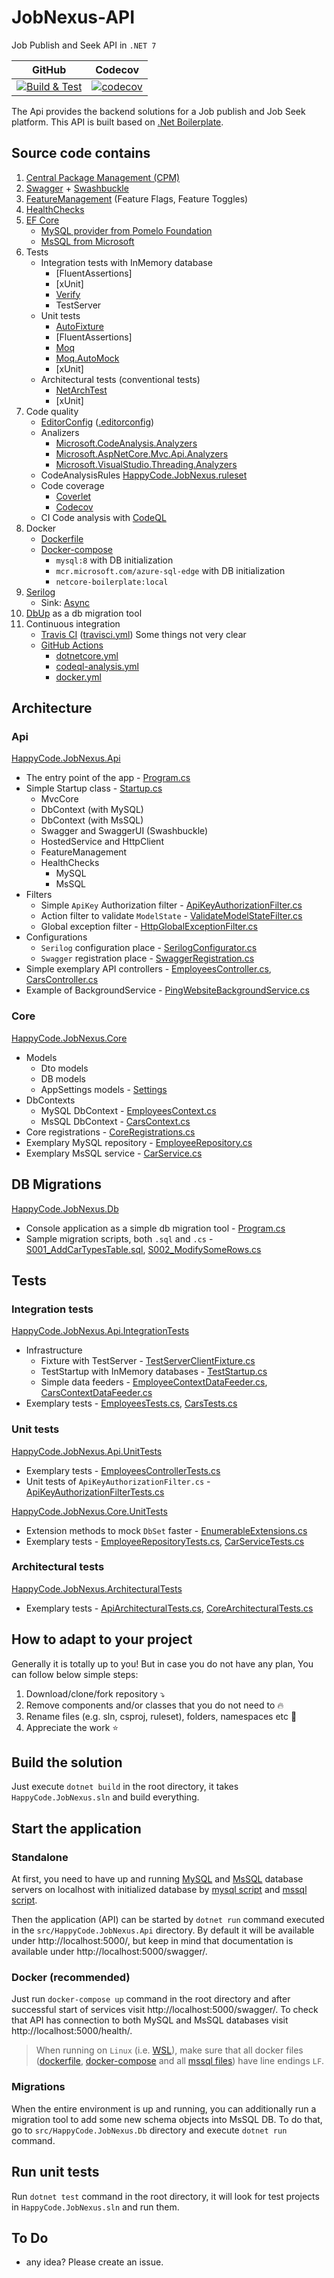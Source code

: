# JobNexus-API

Job Publish and Seek API in `.NET 7`

| GitHub        | Codecov       |
|:-------------:|:-------------:|
| [![Build & Test](https://github.com/kimaneChen/JobNexus-Backend/actions/workflows/dotnetcore.yml/badge.svg?branch=master)](https://github.com/kimaneChen/JobNexus-Backend/actions/workflows/dotnetcore.yml) | [![codecov](https://codecov.io/gh/kimaneChen/JobNexus-Backend/branch/master/graph/badge.svg?token=1NJECZSLPB)](https://codecov.io/gh/kimaneChen/JobNexus-Backend) |

The Api provides the backend solutions for a Job publish and Job Seek platform.  This API is built based on [.Net Boilerplate](https://github.com/lkurzyniec/netcore-boilerplate).

## Source code contains

1. [Central Package Management (CPM)](https://learn.microsoft.com/en-us/nuget/consume-packages/central-package-management)
2. [Swagger](https://swagger.io/) + [Swashbuckle](https://github.com/domaindrivendev/Swashbuckle)
3. [FeatureManagement](https://github.com/microsoft/FeatureManagement-Dotnet) (Feature Flags, Feature Toggles)
4. [HealthChecks](https://github.com/Xabaril/AspNetCore.Diagnostics.HealthChecks)
5. [EF Core](https://docs.microsoft.com/ef/)
    * [MySQL provider from Pomelo Foundation](https://github.com/PomeloFoundation/Pomelo.EntityFrameworkCore.MySql)
    * [MsSQL from Microsoft](https://github.com/aspnet/EntityFrameworkCore/)
6. Tests
    * Integration tests with InMemory database
        * [FluentAssertions]
        * [xUnit]
        * [Verify](https://github.com/VerifyTests/Verify/)
        * TestServer
    * Unit tests
        * [AutoFixture](https://github.com/AutoFixture/AutoFixture)
        * [FluentAssertions]
        * [Moq](https://github.com/moq/moq4)
        * [Moq.AutoMock](https://github.com/moq/Moq.AutoMocker)
        * [xUnit]
    * Architectural tests (conventional tests)
        * [NetArchTest](https://github.com/BenMorris/NetArchTest)
        * [xUnit]
7. Code quality
    * [EditorConfig](https://editorconfig.org/) ([.editorconfig](.editorconfig))
    * Analizers
        * [Microsoft.CodeAnalysis.Analyzers](https://github.com/dotnet/roslyn-analyzers)
        * [Microsoft.AspNetCore.Mvc.Api.Analyzers](https://github.com/aspnet/AspNetCore/tree/master/src/Analyzers)
        * [Microsoft.VisualStudio.Threading.Analyzers](https://github.com/microsoft/vs-threading)
    * CodeAnalysisRules [HappyCode.JobNexus.ruleset](HappyCode.JobNexus.ruleset)
    * Code coverage
        * [Coverlet](https://github.com/tonerdo/coverlet)
        * [Codecov](https://codecov.io/)
    * CI Code analysis with [CodeQL](https://codeql.github.com/)
8. Docker
    * [Dockerfile](dockerfile)
    * [Docker-compose](docker-compose.yml)
        * `mysql:8` with DB initialization
        * `mcr.microsoft.com/azure-sql-edge` with DB initialization
        * `netcore-boilerplate:local`
9. [Serilog](https://serilog.net/)
    * Sink: [Async](https://github.com/serilog/serilog-sinks-async)
10. [DbUp](http://dbup.github.io/) as a db migration tool
11. Continuous integration
    * [Travis CI](https://travis-ci.org/) ([travisci.yml](./.travis.yml)) Some things not very clear
    * [GitHub Actions](https://github.com/features/actions)
        * [dotnetcore.yml](.github/workflows/dotnetcore.yml)
        * [codeql-analysis.yml](.github/workflows/codeql-analysis.yml)
        * [docker.yml](.github/workflows/docker.yml)

## Architecture

### Api

[HappyCode.JobNexus.Api](src/HappyCode.JobNexus.Api)

* The entry point of the app - [Program.cs](src/HappyCode.JobNexus.Api/Program.cs)
* Simple Startup class - [Startup.cs](src/HappyCode.JobNexus.Api/Startup.cs)
  * MvcCore
  * DbContext (with MySQL)
  * DbContext (with MsSQL)
  * Swagger and SwaggerUI (Swashbuckle)
  * HostedService and HttpClient
  * FeatureManagement
  * HealthChecks
    * MySQL
    * MsSQL
* Filters
  * Simple `ApiKey` Authorization filter - [ApiKeyAuthorizationFilter.cs](src/HappyCode.JobNexus.Api/Infrastructure/Filters/ApiKeyAuthorizationFilter.cs)
  * Action filter to validate `ModelState` - [ValidateModelStateFilter.cs](src/HappyCode.JobNexus.Api/Infrastructure/Filters/ValidateModelStateFilter.cs)
  * Global exception filter - [HttpGlobalExceptionFilter.cs](src/HappyCode.JobNexus.Api/Infrastructure/Filters/HttpGlobalExceptionFilter.cs)
* Configurations
  * `Serilog` configuration place - [SerilogConfigurator.cs](src/HappyCode.JobNexus.Api/Infrastructure/Configurations/SerilogConfigurator.cs)
  * `Swagger` registration place - [SwaggerRegistration.cs](src/HappyCode.JobNexus.Api/Infrastructure/Registrations/SwaggerRegistration.cs)
* Simple exemplary API controllers - [EmployeesController.cs](src/HappyCode.JobNexus.Api/Controllers/EmployeesController.cs), [CarsController.cs](src/HappyCode.JobNexus.Api/Controllers/CarsController.cs)
* Example of BackgroundService - [PingWebsiteBackgroundService.cs](src/HappyCode.JobNexus.Api/BackgroundServices/PingWebsiteBackgroundService.cs)

### Core

[HappyCode.JobNexus.Core](src/HappyCode.JobNexus.Core)

* Models
  * Dto models
  * DB models
  * AppSettings models - [Settings](src/HappyCode.JobNexus.Core/Settings)
* DbContexts
  * MySQL DbContext - [EmployeesContext.cs](src/HappyCode.JobNexus.Core/EmployeesContext.cs)
  * MsSQL DbContext - [CarsContext.cs](src/HappyCode.JobNexus.Core/CarsContext.cs)
* Core registrations - [CoreRegistrations.cs](src/HappyCode.JobNexus.Core/Registrations/CoreRegistrations.cs)
* Exemplary MySQL repository - [EmployeeRepository.cs](src/HappyCode.JobNexus.Core/Repositories/EmployeeRepository.cs)
* Exemplary MsSQL service - [CarService.cs](src/HappyCode.JobNexus.Core/Services/CarService.cs)

## DB Migrations

[HappyCode.JobNexus.Db](src/HappyCode.JobNexus.Db)

* Console application as a simple db migration tool - [Program.cs](src/HappyCode.JobNexus.Db/Program.cs)
* Sample migration scripts, both `.sql` and `.cs` - [S001_AddCarTypesTable.sql](src/HappyCode.JobNexus.Db/Scripts/Sql/S001_AddCarTypesTable.sql), [S002_ModifySomeRows.cs](src/HappyCode.JobNexus.Db/Scripts/Code/S002_ModifySomeRows.cs)

## Tests

### Integration tests

[HappyCode.JobNexus.Api.IntegrationTests](test/HappyCode.JobNexus.Api.IntegrationTests)

* Infrastructure
  * Fixture with TestServer - [TestServerClientFixture.cs](test/HappyCode.JobNexus.Api.IntegrationTests/Infrastructure/TestServerClientFixture.cs)
  * TestStartup with InMemory databases - [TestStartup.cs](test/HappyCode.JobNexus.Api.IntegrationTests/Infrastructure/TestStartup.cs)
  * Simple data feeders - [EmployeeContextDataFeeder.cs](test/HappyCode.JobNexus.Api.IntegrationTests/Infrastructure/DataFeeders/EmployeesContextDataFeeder.cs), [CarsContextDataFeeder.cs](test/HappyCode.JobNexus.Api.IntegrationTests/Infrastructure/DataFeeders/CarsContextDataFeeder.cs)
* Exemplary tests - [EmployeesTests.cs](test/HappyCode.JobNexus.Api.IntegrationTests/EmployeesTests.cs), [CarsTests.cs](test/HappyCode.JobNexus.Api.IntegrationTests/CarsTests.cs)

### Unit tests

[HappyCode.JobNexus.Api.UnitTests](test/HappyCode.JobNexus.Api.UnitTests)

* Exemplary tests - [EmployeesControllerTests.cs](test/HappyCode.JobNexus.Api.UnitTests/Controllers/EmployeesControllerTests.cs)
* Unit tests of `ApiKeyAuthorizationFilter.cs` - [ApiKeyAuthorizationFilterTests.cs](test/HappyCode.JobNexus.Api.UnitTests/Infrastructure/Filters/ApiKeyAuthorizationFilterTests.cs)

[HappyCode.JobNexus.Core.UnitTests](test/HappyCode.JobNexus.Core.UnitTests)

* Extension methods to mock `DbSet` faster - [EnumerableExtensions.cs](test/HappyCode.JobNexus.Core.UnitTests/Extensions/EnumerableExtensions.cs)
* Exemplary tests - [EmployeeRepositoryTests.cs](test/HappyCode.JobNexus.Core.UnitTests/Repositories/EmployeeRepositoryTests.cs), [CarServiceTests.cs](test/HappyCode.JobNexus.Core.UnitTests/Services/CarServiceTests.cs)

### Architectural tests

[HappyCode.JobNexus.ArchitecturalTests](test/HappyCode.JobNexus.ArchitecturalTests)

* Exemplary tests - [ApiArchitecturalTests.cs](test/HappyCode.JobNexus.ArchitecturalTests/ApiArchitecturalTests.cs), [CoreArchitecturalTests.cs](test/HappyCode.JobNexus.ArchitecturalTests/CoreArchitecturalTests.cs)

## How to adapt to your project

Generally it is totally up to you! But in case you do not have any plan, You can follow below simple steps:

1. Download/clone/fork repository :arrow_heading_down:
1. Remove components and/or classes that you do not need to :fire:
1. Rename files (e.g. sln, csproj, ruleset), folders, namespaces etc :memo:
1. Appreciate the work :star:

## Build the solution

Just execute `dotnet build` in the root directory, it takes `HappyCode.JobNexus.sln` and build everything.

## Start the application

### Standalone

At first, you need to have up and running [MySQL](https://www.mysql.com/downloads/) and [MsSQL](https://www.microsoft.com/sql-server/sql-server-downloads) database servers on localhost with initialized
database by [mysql script](db/mysql/mysql-employees.sql) and [mssql script](db/mssql/mssql-cars.sql).

Then the application (API) can be started by `dotnet run` command executed in the `src/HappyCode.JobNexus.Api` directory.
By default it will be available under http://localhost:5000/, but keep in mind that documentation is available under
http://localhost:5000/swagger/.

### Docker (recommended)

Just run `docker-compose up` command in the root directory and after successful start of services visit http://localhost:5000/swagger/.
To check that API has connection to both MySQL and MsSQL databases visit http://localhost:5000/health/.

> When running on `Linux` (i.e. [WSL](https://learn.microsoft.com/en-us/windows/wsl/install)), make sure that all docker files
([dockerfile](dockerfile), [docker-compose](docker-compose.yml) and all [mssql files](db/mssql)) have line endings `LF`.

### Migrations

When the entire environment is up and running, you can additionally run a migration tool to add some new schema objects into MsSQL DB. To do that, go to `src/HappyCode.JobNexus.Db` directory and execute `dotnet run` command.

## Run unit tests

Run `dotnet test` command in the root directory, it will look for test projects in `HappyCode.JobNexus.sln` and run them.

## To Do

* any idea? Please create an issue.
